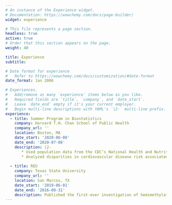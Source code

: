 ```yaml
---
# An instance of the Experience widget.
# Documentation: https://wowchemy.com/docs/page-builder/
widget: experience

# This file represents a page section.
headless: true
active: true
# Order that this section appears on the page.
weight: 40

title: Experience
subtitle:

# Date format for experience
#   Refer to https://wowchemy.com/docs/customization/#date-format
date_format: Jan 2006

# Experiences.
#   Add/remove as many `experience` items below as you like.
#   Required fields are `title`, `company`, and `date_start`.
#   Leave `date_end` empty if it's your current employer.
#   Begin multi-line descriptions with YAML's `|2-` multi-line prefix.
experience:
  - title: Summer Program in Biostatistics
    company: Harvard T.H. Chan School of Public Health
    company_url: ''
    location: Boston, MA
    date_start: '2020-06-08'
    date_end: '2020-07-08'
    description: |2-        
       * Used population data from the CDC’s National Health and Nutrition Examination Survey.
       * Analyzed disparities in cardiovascular disease risk associated with race and socioeconomic variables.
        
  - title: REU
    company: Texas State University
    company_url: ''
    location: San Marcos, TX
    date_start: '2019-06-01'
    date_end: '2016-08-31'
    description: Published the first-ever investigation of hemimethylation in lung cancer.
---
```


